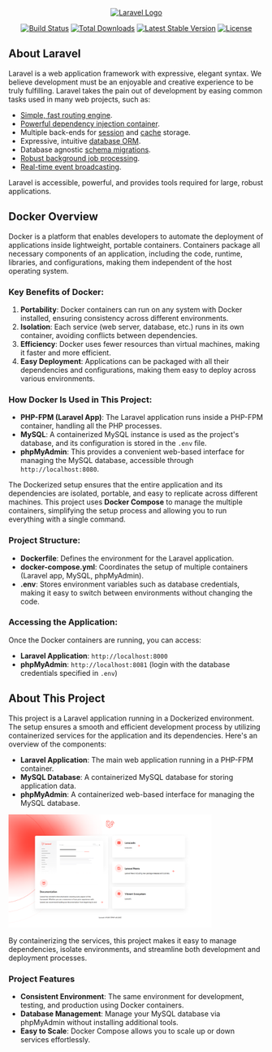 <p align="center"><a href="https://laravel.com" target="_blank"><img src="https://raw.githubusercontent.com/laravel/art/master/logo-lockup/5%20SVG/2%20CMYK/1%20Full%20Color/laravel-logolockup-cmyk-red.svg" width="400" alt="Laravel Logo"></a></p>

<p align="center">
<a href="https://github.com/laravel/framework/actions"><img src="https://github.com/laravel/framework/workflows/tests/badge.svg" alt="Build Status"></a>
<a href="https://packagist.org/packages/laravel/framework"><img src="https://img.shields.io/packagist/dt/laravel/framework" alt="Total Downloads"></a>
<a href="https://packagist.org/packages/laravel/framework"><img src="https://img.shields.io/packagist/v/laravel/framework" alt="Latest Stable Version"></a>
<a href="https://packagist.org/packages/laravel/framework"><img src="https://img.shields.io/packagist/l/laravel/framework" alt="License"></a>
</p>

## About Laravel

Laravel is a web application framework with expressive, elegant syntax. We believe development must be an enjoyable and creative experience to be truly fulfilling. Laravel takes the pain out of development by easing common tasks used in many web projects, such as:

- [Simple, fast routing engine](https://laravel.com/docs/routing).
- [Powerful dependency injection container](https://laravel.com/docs/container).
- Multiple back-ends for [session](https://laravel.com/docs/session) and [cache](https://laravel.com/docs/cache) storage.
- Expressive, intuitive [database ORM](https://laravel.com/docs/eloquent).
- Database agnostic [schema migrations](https://laravel.com/docs/migrations).
- [Robust background job processing](https://laravel.com/docs/queues).
- [Real-time event broadcasting](https://laravel.com/docs/broadcasting).

Laravel is accessible, powerful, and provides tools required for large, robust applications.

## Docker Overview

Docker is a platform that enables developers to automate the deployment of applications inside lightweight, portable containers. Containers package all necessary components of an application, including the code, runtime, libraries, and configurations, making them independent of the host operating system.

### Key Benefits of Docker:

1. **Portability**: Docker containers can run on any system with Docker installed, ensuring consistency across different environments.
2. **Isolation**: Each service (web server, database, etc.) runs in its own container, avoiding conflicts between dependencies.
3. **Efficiency**: Docker uses fewer resources than virtual machines, making it faster and more efficient.
4. **Easy Deployment**: Applications can be packaged with all their dependencies and configurations, making them easy to deploy across various environments.

### How Docker Is Used in This Project:

- **PHP-FPM (Laravel App)**: The Laravel application runs inside a PHP-FPM container, handling all the PHP processes.
- **MySQL**: A containerized MySQL instance is used as the project's database, and its configuration is stored in the `.env` file.
- **phpMyAdmin**: This provides a convenient web-based interface for managing the MySQL database, accessible through `http://localhost:8080`.

The Dockerized setup ensures that the entire application and its dependencies are isolated, portable, and easy to replicate across different machines. This project uses **Docker Compose** to manage the multiple containers, simplifying the setup process and allowing you to run everything with a single command.

### Project Structure:

- **Dockerfile**: Defines the environment for the Laravel application.
- **docker-compose.yml**: Coordinates the setup of multiple containers (Laravel app, MySQL, phpMyAdmin).
- **.env**: Stores environment variables such as database credentials, making it easy to switch between environments without changing the code.

### Accessing the Application:

Once the Docker containers are running, you can access:

- **Laravel Application**: `http://localhost:8000`
- **phpMyAdmin**: `http://localhost:8081` (login with the database credentials specified in `.env`)

## About This Project

This project is a Laravel application running in a Dockerized environment. The setup ensures a smooth and efficient development process by utilizing containerized services for the application and its dependencies. Here's an overview of the components:

- **Laravel Application**: The main web application running in a PHP-FPM container.
- **MySQL Database**: A containerized MySQL database for storing application data.
- **phpMyAdmin**: A containerized web-based interface for managing the MySQL database.

<img src="https://github.com/AliSubtain/Laravel-Docker/raw/dev/public/images/aboutProject.png" width="400" alt="About Project" style="max-width: 100%;">

By containerizing the services, this project makes it easy to manage dependencies, isolate environments, and streamline both development and deployment processes.

### Project Features

- **Consistent Environment**: The same environment for development, testing, and production using Docker containers.
- **Database Management**: Manage your MySQL database via phpMyAdmin without installing additional tools.
- **Easy to Scale**: Docker Compose allows you to scale up or down services effortlessly.
